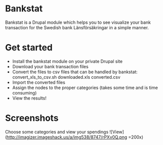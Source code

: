 Bankstat
========

Bankstat is a Drupal module which helps you to see visualize your bank transaction for the Swedish bank Länsförsäkringar in a simple manner.

Get started
===========

* Install the bankstat module on your private Drupal site
* Download your bank transaction files
* Convert the files to csv files that can be handled by bankstat: convert_xls_to_csv.sh downloaded.xls converted.csv
* Import the converted files 
* Assign the nodes to the proper categories (takes some time and is time consuming)
* View the results!


Screenshots
===========

Choose some categories and view your spendings
![View](http://imagizer.imageshack.us/a/img538/8747/rPXv0Q.png =200x)

